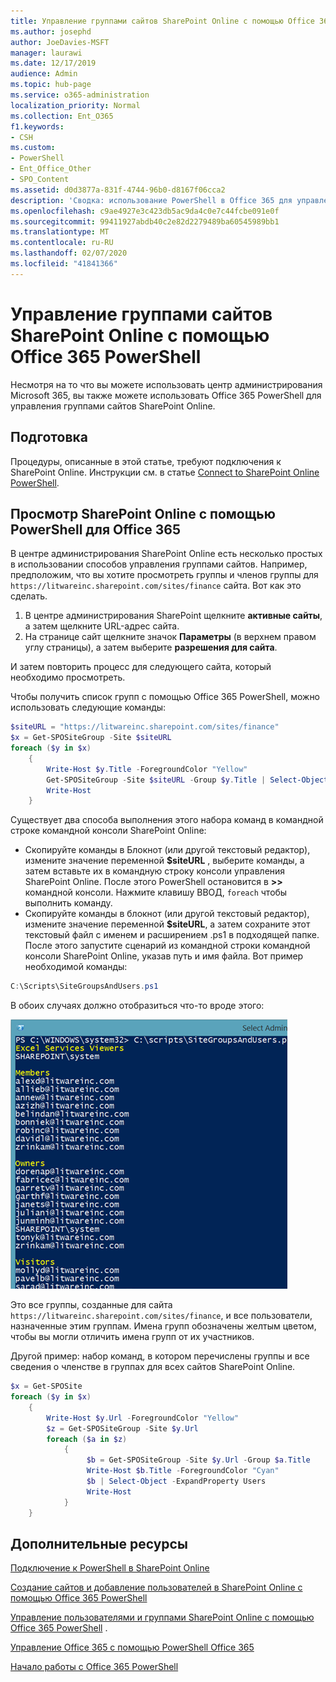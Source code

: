 ```yaml
---
title: Управление группами сайтов SharePoint Online с помощью Office 365 PowerShell
ms.author: josephd
author: JoeDavies-MSFT
manager: laurawi
ms.date: 12/17/2019
audience: Admin
ms.topic: hub-page
ms.service: o365-administration
localization_priority: Normal
ms.collection: Ent_O365
f1.keywords:
- CSH
ms.custom:
- PowerShell
- Ent_Office_Other
- SPO_Content
ms.assetid: d0d3877a-831f-4744-96b0-d8167f06cca2
description: 'Сводка: использование PowerShell в Office 365 для управления группами сайтов SharePoint Online.'
ms.openlocfilehash: c9ae4927e3c423db5ac9da4c0e7c44fcbe091e0f
ms.sourcegitcommit: 99411927abdb40c2e82d2279489ba60545989bb1
ms.translationtype: MT
ms.contentlocale: ru-RU
ms.lasthandoff: 02/07/2020
ms.locfileid: "41841366"
---
```

# <a name="manage-sharepoint-online-site-groups-with-office-365-powershell"></a>Управление группами сайтов SharePoint Online с помощью Office 365 PowerShell

Несмотря на то что вы можете использовать центр администрирования Microsoft 365, вы также можете использовать Office 365 PowerShell для управления группами сайтов SharePoint Online.

## <a name="before-you-begin"></a>Подготовка

Процедуры, описанные в этой статье, требуют подключения к SharePoint Online. Инструкции см. в статье [Connect to SharePoint Online PowerShell](https://docs.microsoft.com/powershell/sharepoint/sharepoint-online/connect-sharepoint-online?view=sharepoint-ps).

## <a name="view-sharepoint-online-with-office-365-powershell"></a>Просмотр SharePoint Online с помощью PowerShell для Office 365

В центре администрирования SharePoint Online есть несколько простых в использовании способов управления группами сайтов. Например, предположим, что вы хотите просмотреть группы и членов группы для `https://litwareinc.sharepoint.com/sites/finance` сайта. Вот как это сделать.

1. В центре администрирования SharePoint щелкните **активные сайты**, а затем щелкните URL-адрес сайта.
2. На странице сайт щелкните значок **Параметры** (в верхнем правом углу страницы), а затем выберите **разрешения для сайта**.

И затем повторить процесс для следующего сайта, который необходимо просмотреть.

Чтобы получить список групп с помощью Office 365 PowerShell, можно использовать следующие команды:

```powershell
$siteURL = "https://litwareinc.sharepoint.com/sites/finance"
$x = Get-SPOSiteGroup -Site $siteURL
foreach ($y in $x)
    {
        Write-Host $y.Title -ForegroundColor "Yellow"
        Get-SPOSiteGroup -Site $siteURL -Group $y.Title | Select-Object -ExpandProperty Users
        Write-Host
    }
```

Существует два способа выполнения этого набора команд в командной строке командной консоли SharePoint Online:

- Скопируйте команды в Блокнот (или другой текстовый редактор), измените значение переменной **$siteURL** , выберите команды, а затем вставьте их в командную строку консоли управления SharePoint Online. После этого PowerShell остановится в **>>** командной консоли. Нажмите клавишу ВВОД, `foreach` чтобы выполнить команду.<br/>
- Скопируйте команды в блокнот (или другой текстовый редактор), измените значение переменной **$siteURL**, а затем сохраните этот текстовый файл с именем и расширением .ps1 в подходящей папке. После этого запустите сценарий из командной строки командной консоли SharePoint Online, указав путь и имя файла. Вот пример необходимой команды:

```powershell
C:\Scripts\SiteGroupsAndUsers.ps1
```

В обоих случаях должно отобразиться что-то вроде этого:

![Группы сайтов SharePoint Online](media/SPO-site-groups.png)

Это все группы, созданные для сайта `https://litwareinc.sharepoint.com/sites/finance`, и все пользователи, назначенные этим группам. Имена групп обозначены желтым цветом, чтобы вы могли отличить имена групп от их участников.

Другой пример: набор команд, в котором перечислены группы и все сведения о членстве в группах для всех сайтов SharePoint Online.

```powershell
$x = Get-SPOSite
foreach ($y in $x)
    {
        Write-Host $y.Url -ForegroundColor "Yellow"
        $z = Get-SPOSiteGroup -Site $y.Url
        foreach ($a in $z)
            {
                 $b = Get-SPOSiteGroup -Site $y.Url -Group $a.Title 
                 Write-Host $b.Title -ForegroundColor "Cyan"
                 $b | Select-Object -ExpandProperty Users
                 Write-Host
            }
    }
```
    
## <a name="see-also"></a>Дополнительные ресурсы

[Подключение к PowerShell в SharePoint Online](https://docs.microsoft.com/powershell/sharepoint/sharepoint-online/connect-sharepoint-online?view=sharepoint-ps)

[Создание сайтов и добавление пользователей в SharePoint Online с помощью Office 365 PowerShell](create-sharepoint-sites-and-add-users-with-powershell.md)

[Управление пользователями и группами SharePoint Online с помощью Office 365 PowerShell](manage-sharepoint-users-and-groups-with-powershell.md) .

[Управление Office 365 с помощью PowerShell Office 365](manage-office-365-with-office-365-powershell.md)
  
[Начало работы с Office 365 PowerShell](getting-started-with-office-365-powershell.md)

